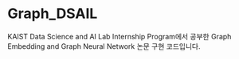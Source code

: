 # Graph_DSAIL
KAIST Data Science and AI Lab Internship Program에서 공부한 Graph Embedding and Graph Neural Network 논문 구현 코드입니다. 
